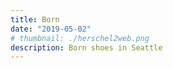 ```yaml
---
title: Born
date: "2019-05-02"
# thumbnail: ./herschel2web.png
description: Born shoes in Seattle
---
```

